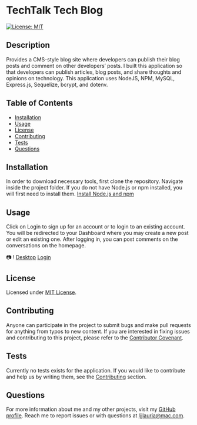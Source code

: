 # TechTalk Tech Blog
  [![License: MIT](https://img.shields.io/badge/License-MIT-yellow.svg)](https://opensource.org/licenses/MIT)

  ## Description
  Provides a CMS-style blog site where developers can publish their blog posts and comment on other developers’ posts. I built this application so that developers can publish articles, blog posts, and share thoughts and opinions on technology. This application uses NodeJS, NPM, MySQL, Express.js, Sequelize, bcrypt, and dotenv.

  ## Table of Contents
  * [Installation](#installation)
  * [Usage](#usage)
  * [License](#license)
  * [Contributing](#contributing)
  * [Tests](#tests)
  * [Questions](#questions)
  
  ## Installation
  In order to download necessary tools, first clone the repository. Navigate inside the project folder. If you do not have Node.js or npm installed, you will first need to install them.
  [Install Node.js and npm](https://docs.npmjs.com/downloading-and-installing-node-js-and-npm)

  ## Usage
  Click on Login to sign up for an account or to login to an existing account. You will be redirected to your Dashboard where you may create a new post or edit an existing one. After logging in, you can post comments on the conversations on the homepage.

  :camera: !
  [Desktop](public/images/desktop.png)
  [Login](public/images/login.png)

  ## License
  Licensed under [MIT License](https://spdx.org/licenses/MIT.html).

  ## Contributing
  Anyone can participate in the project to submit bugs and make pull requests for anything from typos to new content.
  If you are interested in fixing issues and contributing to this project, please refer to the [Contributor Covenant](https://www.contributor-covenant.org/).

  ## Tests
  Currently no tests exists for the application. 
  If you would like to contribute and help us by writing them, see the [Contributing](#contributing) section.

  ## Questions
  For more information about me and my other projects, visit my [GitHub profile](https://github.com/LindseyJeeJan).
  Reach me to report issues or with questions at [ljjlauria@mac.com](mailto:ljjlauria@mac.com).
